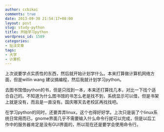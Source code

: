 ```yaml
---
author: ccbikai
comments: true
date: 2013-09-30 21:54:17+08:00
layout: post
slug: study-python
title: 开始学习python
wordpress_id: 1589
categories:
- 扯淡文章
tags:
- 大学
- 计算机
---
```

上次说要学点实质性的东西，然后就开始计划学什么。本来打算做计算机网络方面，但是willin wang 建议搞编程，然后我就计划学习python。
<!-- more -->

去图书馆借python的书，但是只找到一本，本来还打算找几本，对比一下找个适合自己的。不知道为什么图书馆的书怎么老是找不到，系统显示可以借，但是书架上就是没有，而且是一直没有。国庆哪天去老校区再找找吧。

在学习python的同时，还要弄弄linux，这个也得好好学。上次只是装了个linux系统日常用而已，gnome界面几乎不需要输入什么命令行就可以完成，但是以后工作中的服务器肯定是没有GUI界面的，所以现在还是要学会使用命令行。 
